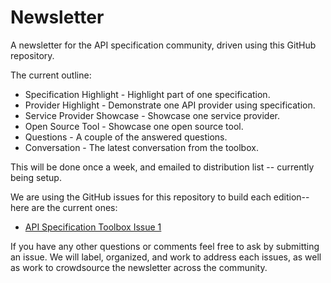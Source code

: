 # Newsletter
A newsletter for the API specification community, driven using this GitHub repository.

The current outline:

- Specification Highlight - Highlight part of one specification.
- Provider Highlight - Demonstrate one API provider using specification.
- Service Provider Showcase - Showcase one service provider.
- Open Source Tool - Showcase one open source tool.
- Questions - A couple of the answered questions.
- Conversation - The latest conversation from the toolbox.

This will be done once a week, and emailed to distribution list -- currently being setup.

We are using the GitHub issues for this repository to build each edition--here are the current ones:

- [API Specification Toolbox Issue 1](https://github.com/api-specification-toolbox/newsletter/issues/1)

If you have any other questions or comments feel free to ask by submitting an issue. We will label, organized, and work to address each issues, as well as work to crowdsource the newsletter across the community.

